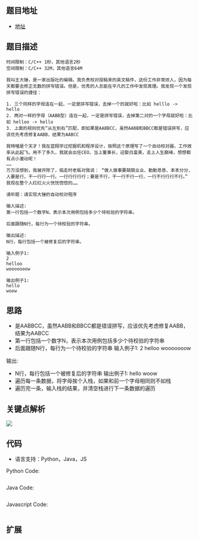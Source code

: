## 题目地址

- [地址](https://www.nowcoder.com/test/question/42852fd7045c442192fa89404ab42e92?pid=16516564&tid=32418387)

## 题目描述

```
时间限制：C/C++ 1秒，其他语言2秒
空间限制：C/C++ 32M，其他语言64M

我叫王大锤，是一家出版社的编辑。我负责校对投稿来的英文稿件，这份工作非常烦人，因为每天都要去修正无数的拼写错误。但是，优秀的人总能在平凡的工作中发现真理。我发现一个发现拼写错误的捷径：

1. 三个同样的字母连在一起，一定是拼写错误，去掉一个的就好啦：比如 helllo -> hello
2. 两对一样的字母（AABB型）连在一起，一定是拼写错误，去掉第二对的一个字母就好啦：比如 helloo -> hello
3. 上面的规则优先“从左到右”匹配，即如果是AABBCC，虽然AABB和BBCC都是错误拼写，应该优先考虑修复AABB，结果为AABCC

我特喵是个天才！我在蓝翔学过挖掘机和程序设计，按照这个原理写了一个自动校对器，工作效率从此起飞。用不了多久，我就会出任CEO，当上董事长，迎娶白富美，走上人生巅峰，想想都有点小激动呢！
……
万万没想到，我被开除了，临走时老板对我说： “做人做事要兢兢业业、勤勤恳恳、本本分分，人要是行，干一行行一行。一行行行行行；要是不行，干一行不行一行，一行不行行行不行。” 我现在整个人红红火火恍恍惚惚的……

请听题：请实现大锤的自动校对程序

输入描述:
第一行包括一个数字N，表示本次用例包括多少个待校验的字符串。

后面跟随N行，每行为一个待校验的字符串。

输出描述:
N行，每行包括一个被修复后的字符串。

输入例子1:
2
helloo
wooooooow

输出例子1:
hello
woow

```

## 思路
- 是AABBCC，虽然AABB和BBCC都是错误拼写，应该优先考虑修复AABB，结果为AABCC
- 第一行包括一个数字N，表示本次用例包括多少个待校验的字符串
- 后面跟随N行，每行为一个待校验的字符串
输入例子1:
2
helloo
wooooooow

输出:
- N行，每行包括一个被修复后的字符串
输出例子1:
hello
woow
- 遍历每一条数据，将字母挨个入栈，如果和前一个字母相同则不如栈
- 遍历完一条，输入栈的结果，并清空栈进行下一条数据的遍历

## 关键点解析
![](https://uploadfiles.nowcoder.com/images/20190816/32467579_1565937968420_DE5B282734A51A4B84BFE404BF44B5FE)



## 代码

- 语言支持：Python，Java，JS

Python Code:

```python

```

Java Code:

```java

```

Javascript Code:

```js

```

## 扩展


